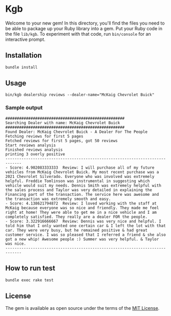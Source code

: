 # Kgb

Welcome to your new gem! In this directory, you'll find the files you need to be able to package up your Ruby library into a gem. Put your Ruby code in the file `lib/kgb`. To experiment with that code, run `bin/console` for an interactive prompt.


## Installation

```bash
bundle install
````

## Usage

```
bin/kgb dealership reviews --dealer-name="McKaig Chevrolet Buick"
```
### Sample output
```
####################################################
Searching Dealer with name: McKaig Chevrolet Buick
####################################################
Found Dealer: McKaig Chevrolet Buick - A Dealer For The People
Fetching reviews for first 5 pages
Fetched reviews for first 5 pages, got 50 reviews
Start reviews analysis
Finished reviews analysis
printing 3 overly positive
-----------------------------------------------------------------------------
- Score: 4.902083333333  Review: I will purchase all of my future vehicles from McKaig Chevrolet Buick. My most recent purchase was a 2021 Chevrolet Silverado. Everyone who was involved was extremely helpful. Freddie Tomlinson was instrumental in suggesting which vehicle would suit my needs. Dennis Smith was extremely helpful with the sales process and Taylor was very detailed in explaining the Financing part of the transaction. The service here was awesome and the transaction was extremely smooth and easy.
- Score: 4.138621794872  Review: I loved working with the staff at McKaig because everyone was so nice and friendly. They made me feel right at home! They were able to get me in a nice vehicle and I am completely satisfied. They really are a dealer FOR the people.
- Score: 3.322916666667  Review: Dennis was very nice and helpful. I told him that I only wanted one certain car & I left the lot with that car. They were very busy, but he remained positive & had great customer service. I was so pleased that I referred a friend & she also got a new whip! Awesome people :) Summer was very helpful. & Taylor was nice.
-----------------------------------------------------------------------------
```


## How to run test

```bash
bundle exec rake test
```

## License

The gem is available as open source under the terms of the [MIT License](https://opensource.org/licenses/MIT).
